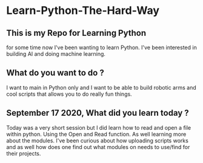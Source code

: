 # Learn-Python-The-Hard-Way

## This is my Repo for Learning Python
for some time now I've been wanting to learn Python. I've been interested in building AI and doing machine learning.

## What do you want to do ?
I want to main in Python only and I want to be able to build robotic arms and cool scripts that allows you to do really fun things.
## September 17 2020, What did you learn today ?
Today was a very short session but I did learn how to read and open a file within python. Using the Open and Read function.
As well learning more about the modules. I've been curious about how uploading scripts works and as well how does one find out what modules on needs to use/find for their projects.
